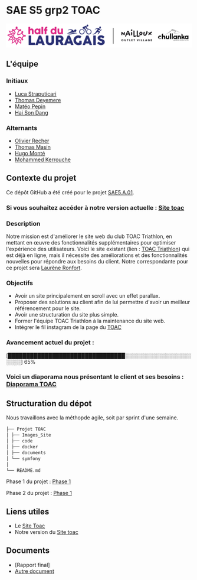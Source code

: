 # SAE S5 grp2 TOAC

![TOAC Triathlon](./Images_Site/index_top.jpg)

## L'équipe

 ### Initiaux
- [Luca Straputicari](https://github.com/lucastrap)
- [Thomas Deyemere](https://github.com/bsct-tormod)
- [Matéo Pepin](https://github.com/SOLUPRED3)
- [Hai Son Dang](https://github.com/haisondang)
### Alternants
- [Olivier Recher](https://github.com/OlivierRecher)
- [Thomas Masin](https://github.com/caerroff)
- [Hugo Monté](https://github.com/hugomonte)
- [Mohammed Kerrouche](https://github.com/Fiujy)

## Contexte du projet

Ce dépôt GitHub a été créé pour le projet [SAE5.A.01](https://webetud.iut-blagnac.fr/course/view.php?id=1131).  

### Si vous souhaitez accéder à notre version actuelle : [Site toac](https://lucastrap.github.io/S5-SAE-TOAC-grp2/)

### Description

Notre mission est d'améliorer le site web du club TOAC Triathlon, en mettant en œuvre des fonctionnalités supplémentaires pour optimiser l'expérience des utilisateurs. Voici le site existant (lien : [TOAC Triathlon](https://half.toac-triathlon.com/)) qui est déjà en ligne, mais il nécessite des améliorations et des fonctionnalités nouvelles pour répondre aux besoins du client. Notre correspondante pour ce projet sera [Laurène Ronfort](https://fr.linkedin.com/in/laurene-ronfort).


### Objectifs

- Avoir un site principalement en scroll avec un effet parallax.
- Proposer des solutions au client afin de lui permettre d'avoir un meilleur référencement pour le site.
- Avoir une structuration du site plus simple.
- Former l'équipe TOAC Triathlon à la maintenance du site web.
- Intégrer le fil instagram de la page du [TOAC](https://www.instagram.com/toactriathlon/)

### Avancement actuel du projet : 

[████████████████████████████████░░░░░░░░░░░░░░░░░░░░░░] 65%

### Voici un diaporama nous présentant le client et ses besoins : [Diaporama TOAC](https://docs.google.com/presentation/d/19AGVjNUYI3qM5f7slZo5BkiuPfHRaJR4KTdoPo22Uow/edit#slide=id.g27b0f7cac84_1_155)


## Structuration du dépot
Nous travaillons avec la méthopde agile, soit par sprint d'une semaine.

```
├── Projet TOAC
│ ├── Images_Site
│ ├── code
│ ├── docker
│ ├── documents 
│ └── symfony
│
└── README.md
```

Phase 1 du projet : [Phase 1](https://github.com/lucastrap/S5-SAE-TOAC-grp2/issues?q=is%3Aopen+is%3Aissue+milestone%3A%22Phase+1%22)

Phase 2 du projet : [Phase 1](https://github.com/lucastrap/S5-SAE-TOAC-grp2/issues?q=is%3Aopen+is%3Aissue+milestone%3A%22Phase+2%22)


## Liens utiles

- Le [Site Toac](https://half.toac-triathlon.com/)
- Notre version du [Site toac](https://lucastrap.github.io/S5-SAE-TOAC-grp2/)

## Documents
- [Rapport final]
- [Autre document](docs/autre_document.pdf)
